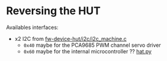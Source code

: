 # Reversing the HUT

Availables interfaces:
- x2 I2C from [fw-device-hut/i2c/i2c_machine.c](https://github.com/duckietown/fw-device-hut/blob/4b912997c5042997e9f35da4b96676bfad0168e1/i2c/i2c_machine.c#L64)
    - `0x40` maybe for the PCA9685 PWM channel servo driver
    - `0x60` maybe for the internal microcontroller ?? [hat.py](https://github.com/duckietown/dt-duckiebot-interface/blob/974408f216b6084c8837ab5713e797aa6ebfa455/packages/hat_driver/include/hat_driver/hat.py#L9-L21)

